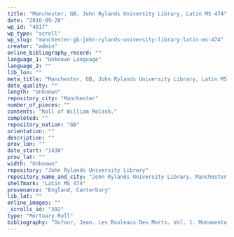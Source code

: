 ```yaml
---
title: "Manchester, GB, John Rylands University Library, Latin MS 474"
date: "2016-09-28"
wp_id: "4817"
wp_type: "scroll"
wp_slug: "manchester-gb-john-rylands-university-library-latin-ms-474"
creator: "admin"
online_bibliography_record: ""
language_1: "Unknown Language"
language_2: ""
lib_lon: ""
meta_title: "Manchester, GB, John Rylands University Library, Latin MS 474"
date_quality: ""
length: "Unknown"
repository_city: "Manchester"
number_of_pieces: ""
contents: "Roll of William Molash."
completed: ""
repository_nation: "GB"
orientation: ""
description: ""
prov_lon: ""
date_start: "1438"
prov_lat: ""
width: "Unknown"
repository: "John Rylands University Library"
repository_name_and_city: "John Rylands University Library, Manchester GB"
shelfmark: "Latin MS 474"
provenance: "England, Canterbury"
lib_lat: ""
online_images: ""
_scrolls_id: "392"
type: "Mortuary Roll"
bibliography: "Dufour, Jean. Les Rouleaux Des Morts. Vol. 1. Monumenta Palaeographica Medii Aevi. Series Gallica. Turnhout: Brepols, 2009, no. 330.<br/> Greenway, Diana, Christopher Holdsworth, and Jane Sayers, eds. Tradition and Change: Essays in Honour of Marjorie Chibnall Presented by Her Friends on the Occasion of Her Seventieth Birthday. Cambridge: Cambridge University Press, 2002, 113.<br/>"
---
```



